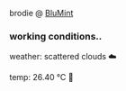 brodie @ [BluMint](https://www.linkedin.com/company/blumint-io/)

<!--weather_start-->
### working conditions..

weather: scattered clouds ☁️

temp: 26.40 °C 🥶

<!--weather_end-->

